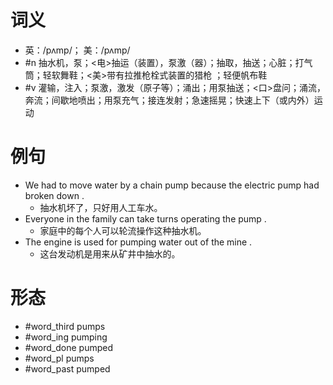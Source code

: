 # 词义
- 英：/pʌmp/； 美：/pʌmp/
- #n 抽水机，泵；<电>抽运（装置），泵激（器）；抽取，抽送；心脏；打气筒；轻软舞鞋；<美>带有拉推枪栓式装置的猎枪 ；轻便帆布鞋
- #v 灌输，注入；泵激，激发（原子等）；涌出；用泵抽送；<口>盘问；涌流，奔流；间歇地喷出；用泵充气；接连发射；急速摇晃；快速上下（或内外）运动
# 例句
- We had to move water by a chain pump because the electric pump had broken down .
	- 抽水机坏了，只好用人工车水。
- Everyone in the family can take turns operating the pump .
	- 家庭中的每个人可以轮流操作这种抽水机。
- The engine is used for pumping water out of the mine .
	- 这台发动机是用来从矿井中抽水的。
# 形态
- #word_third pumps
- #word_ing pumping
- #word_done pumped
- #word_pl pumps
- #word_past pumped
